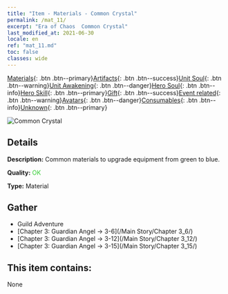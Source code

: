 ```yaml
---
title: "Item - Materials - Common Crystal"
permalink: /mat_11/
excerpt: "Era of Chaos  Common Crystal"
last_modified_at: 2021-06-30
locale: en
ref: "mat_11.md"
toc: false
classes: wide
---
```

 [Materials](/Items/){: .btn .btn--primary}[Artifacts](/Items/Artifacts/){: .btn .btn--success}[Unit Soul](/Items/UnitSoul/){: .btn .btn--warning}[Unit Awakening](/Items/UnitAwakening/){: .btn .btn--danger}[Hero Soul](/Items/HeroSoul/){: .btn .btn--info}[Hero Skill](/Items/HeroSkill/){: .btn .btn--primary}[Gift](/Items/Gift/){: .btn .btn--success}[Event related](/Items/Events/){: .btn .btn--warning}[Avatars](/Items/Avatars/){: .btn .btn--danger}[Consumables](/Items/Consumables/){: .btn .btn--info}[Unknown](/Items/Unknown/){: .btn .btn--primary}

 ![Common Crystal](/images/t/i_cailiao_shuijing1.png)

## Details
 **Description:** Common materials to upgrade equipment from green to blue.

 **Quality:** <span style="color: #32CD32">OK</span>

 **Type:** Material

## Gather

*    Guild Adventure 
*    [Chapter 3: Guardian Angel -> 3-6](/Main Story/Chapter 3_6/) 
*    [Chapter 3: Guardian Angel -> 3-12](/Main Story/Chapter 3_12/) 
*    [Chapter 3: Guardian Angel -> 3-15](/Main Story/Chapter 3_15/) 

## This item contains:

  None

